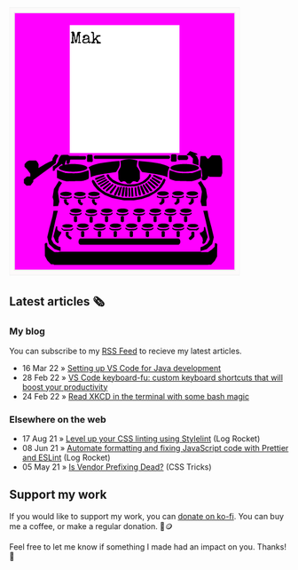 ![quote](img/quote.gif)

## Latest articles 🗞️

### My blog

You can subscribe to my [RSS Feed](https://www.roboleary.net/feed.xml) to recieve my latest articles.

<!-- BLOG:START -->
 - 16 Mar 22 » [Setting up VS Code for Java development](https://roboleary.net/2022/03/16/setting-up-vscode-for-java-development.html)
 - 28 Feb 22 » [VS Code keyboard-fu: custom keyboard shortcuts that will boost your productivity](https://roboleary.net/2022/02/28/vscode-keyboard-fu-custom-keyboard-shortcuts.html)
 - 24 Feb 22 » [Read XKCD in the terminal with some bash magic](https://roboleary.net/2022/02/24/xkcd-in-the-terminal-with-some-bash-magic.html)<!-- BLOG:END -->

### Elsewhere on the web

 - 17 Aug 21 » [Level up your CSS linting using Stylelint](https://blog.logrocket.com/using-stylelint-improve-lint-css-scss-sass/) (Log Rocket)
 - 08 Jun 21 » [Automate formatting and fixing JavaScript code with Prettier and ESLint](https://blog.logrocket.com/automate-formatting-and-fixing-javascript-code-with-prettier-and-eslint/) (Log Rocket)
 - 05 May 21 » [Is Vendor Prefixing Dead?](https://css-tricks.com/is-vendor-prefixing-dead/) (CSS Tricks)

## Support my work

If you would like to support my work, you can [donate on ko-fi](https://ko-fi.com/roboleary). You can buy me a coffee, or make a regular donation. 🌈🪙

Feel free to let me know if something I made had an impact on you. Thanks! 🙏
